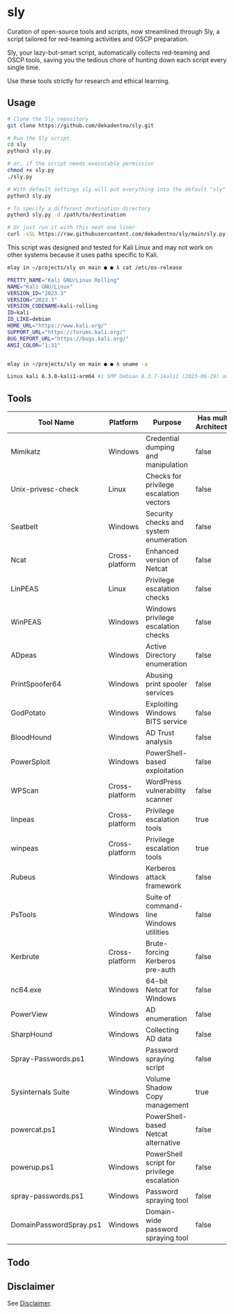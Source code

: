 # sly
Curation of open-source tools and scripts, now streamlined through Sly, a script tailored for red-teaming activities and OSCP preparation.

Sly, your lazy-but-smart script, automatically collects red-teaming and OSCP tools, saving you the tedious chore of hunting down each script every single time.

Use these tools strictly for research and ethical learning.

## Usage
```bash
# Clone the Sly repository
git clone https://github.com/dekadentno/sly.git

# Run the Sly script
cd sly
python3 sly.py

# or, if the script needs executable permission
chmod +x sly.py
./sly.py

# With default settings sly will put everything into the default "sly" directory
python3 sly.py 

# To specify a different destination directory
python3 sly.py -d /path/to/destination

# Or just run it with this neat one liner
curl -sSL https://raw.githubusercontent.com/dekadentno/sly/main/sly.py | python3 -
```

This script was designed and tested for Kali Linux and may not work on other systems because it uses paths specific to Kali.
```bash
mlay in ~/projects/sly on main ● ● λ cat /etc/os-release

PRETTY_NAME="Kali GNU/Linux Rolling"
NAME="Kali GNU/Linux"
VERSION_ID="2023.3"
VERSION="2023.3"
VERSION_CODENAME=kali-rolling
ID=kali
ID_LIKE=debian
HOME_URL="https://www.kali.org/"
SUPPORT_URL="https://forums.kali.org/"
BUG_REPORT_URL="https://bugs.kali.org/"
ANSI_COLOR="1;31"


mlay in ~/projects/sly on main ● ● λ uname -a

Linux kali 6.3.0-kali1-arm64 #1 SMP Debian 6.3.7-1kali1 (2023-06-29) aarch64 GNU/Linux
```

## Tools
| Tool Name | Platform | Purpose | Has multiple Architectures |
| --- | --- | --- | --- |
| Mimikatz | Windows | Credential dumping and manipulation | false |
| Unix-privesc-check | Linux | Checks for privilege escalation vectors | false |
| Seatbelt | Windows | Security checks and system enumeration | false |
| Ncat | Cross-platform | Enhanced version of Netcat | false |
| LinPEAS | Linux | Privilege escalation checks | false |
| WinPEAS | Windows | Windows privilege escalation checks | false |
| ADpeas | Windows | Active Directory enumeration | false |
| PrintSpoofer64 | Windows | Abusing print spooler services | false |
| GodPotato | Windows | Exploiting Windows BITS service | false |
| BloodHound | Windows | AD Trust analysis | false |
| PowerSploit | Windows | PowerShell-based exploitation | false |
| WPScan | Cross-platform | WordPress vulnerability scanner | false |
| linpeas | Cross-platform | Privilege escalation tools | true |
| winpeas | Cross-platform | Privilege escalation tools | true |
| Rubeus | Windows | Kerberos attack framework | false |
| PsTools | Windows | Suite of command-line Windows utilities | false |
| Kerbrute | Cross-platform | Brute-forcing Kerberos pre-auth | false |
| nc64.exe | Windows | 64-bit Netcat for Windows | false |
| PowerView | Windows | AD enumeration | false |
| SharpHound | Windows | Collecting AD data | false |
| Spray-Passwords.ps1 | Windows | Password spraying script | false |
| Sysinternals Suite | Windows | Volume Shadow Copy management | true |
| powercat.ps1 | Windows | PowerShell-based Netcat alternative | false |
| powerup.ps1 | Windows | PowerShell script for privilege escalation | false |
| spray-passwords.ps1 | Windows | Password spraying tool | false |
| DomainPasswordSpray.ps1 | Windows | Domain-wide password spraying tool | false |

## Todo

## Disclaimer
See [Disclaimer](./DISCLAIMER.md).